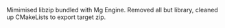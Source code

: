Mimimised libzip bundled with Mg Engine.
Removed all but library, cleaned up CMakeLists to export target zip.

